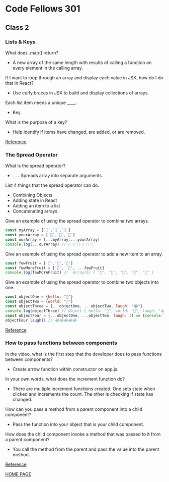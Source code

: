 # Code Fellows 301

## Class 2

### Lists & Keys

What does .map() return?

- A new array of the same length with results of calling a function on every element in the calling array.

If I want to loop through an array and display each value in JSX, how 
do I do that in React?

- Use curly braces in JSX to build and display collections of arrays.

Each list item needs a unique ____.

- Key.

What is the purpose of a key?

- Help identify if items have changed, are added, or are removed.

[Reference](https://reactjs.org/docs/lists-and-keys.html)

### The Spread Operator

What is the spread operator?

- `...` Spreads array into separate arguments.

List 4 things that the spread operator can do.

- Combining Objects
- Adding state in React
- Adding an item to a list
- Concatenating arrays.

Give an example of using the spread operator to combine two arrays.

```js
const myArray = [`🤪`,`🐻`,`🎌`]
const yourArray = [`🙂`,`🤗`,`🤩`]
const ourArray = [...myArray,...yourArray]
console.log(...ourArray) // 🤪 🐻 🎌 🙂 🤗 🤩
```
Give an example of using the spread operator to add a new item to an array.

```js
const fewFruit = ['🍏','🍊','🍌']
const fewMoreFruit = ['🍉', '🍍', ...fewFruit]
console.log(fewMoreFruit) //  Array(5) [ "🍉", "🍍", "🍏", "🍊", "🍌" ]
```

Give an example of using the spread operator to combine two objects into one.

```js
const objectOne = {hello: "🤪"}
const objectTwo = {world: "🐻"}
const objectThree = {...objectOne, ...objectTwo, laugh: "😂"}
console.log(objectThree) // Object { hello: "🤪", world: "🐻", laugh: "😂" }
const objectFour = {...objectOne, ...objectTwo, laugh: () => {console.log("😂".repeat(5))}}
objectFour.laugh() // 😂😂😂😂😂
```

[Reference](https://medium.com/coding-at-dawn/how-to-use-the-spread-operator-in-javascript-b9e4a8b06fab)

### How to pass functions between components

In the video, what is the first step that the developer does to pass functions between components?

- Create arrow function within constructor on app.js.

In your own words, what does the increment function do?

- There are multiple increment functions created. One sets state when clicked and increments the count. The other is checking if state has changed.

How can you pass a method from a parent component into a child component?

- Pass the function into your object that is your child component.

How does the child component invoke a method that was passed to it from a parent component?

- You call the method from the parent and pass the value into the parent method.

[Reference](https://www.youtube.com/watch?v=c05OL7XbwXU)

[HOME PAGE](https://getullrichordietrying.github.io/reading-notes/)
